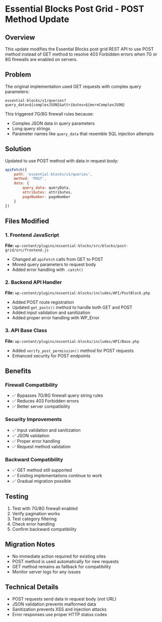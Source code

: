 # Essential Blocks Post Grid - POST Method Update

## Overview
This update modifies the Essential Blocks post grid REST API to use POST method instead of GET method to resolve 403 Forbidden errors when 7G or 8G firewalls are enabled on servers.

## Problem
The original implementation used GET requests with complex query parameters:
```
essential-blocks/v1/queries?query_data=${complexJSON}&attributes=${moreComplexJSON}
```

This triggered 7G/8G firewall rules because:
- Complex JSON data in query parameters
- Long query strings
- Parameter names like `query_data` that resemble SQL injection attempts

## Solution
Updated to use POST method with data in request body:
```javascript
apiFetch({
    path: 'essential-blocks/v1/queries',
    method: 'POST',
    data: {
        query_data: queryData,
        attributes: attributes,
        pageNumber: pageNumber
    }
})
```

## Files Modified

### 1. Frontend JavaScript
**File:** `wp-content/plugins/essential-blocks/src/blocks/post-grid/src/frontend.js`
- Changed all `apiFetch` calls from GET to POST
- Moved query parameters to request body
- Added error handling with `.catch()`

### 2. Backend API Handler
**File:** `wp-content/plugins/essential-blocks/includes/API/PostBlock.php`
- Added POST route registration
- Updated `get_posts()` method to handle both GET and POST
- Added input validation and sanitization
- Added proper error handling with WP_Error

### 3. API Base Class
**File:** `wp-content/plugins/essential-blocks/includes/API/Base.php`
- Added `verify_post_permission()` method for POST requests
- Enhanced security for POST endpoints

## Benefits

### Firewall Compatibility
- ✅ Bypasses 7G/8G firewall query string rules
- ✅ Reduces 403 Forbidden errors
- ✅ Better server compatibility

### Security Improvements
- ✅ Input validation and sanitization
- ✅ JSON validation
- ✅ Proper error handling
- ✅ Request method validation

### Backward Compatibility
- ✅ GET method still supported
- ✅ Existing implementations continue to work
- ✅ Gradual migration possible

## Testing
1. Test with 7G/8G firewall enabled
2. Verify pagination works
3. Test category filtering
4. Check error handling
5. Confirm backward compatibility

## Migration Notes
- No immediate action required for existing sites
- POST method is used automatically for new requests
- GET method remains as fallback for compatibility
- Monitor server logs for any issues

## Technical Details
- POST requests send data in request body (not URL)
- JSON validation prevents malformed data
- Sanitization prevents XSS and injection attacks
- Error responses use proper HTTP status codes
